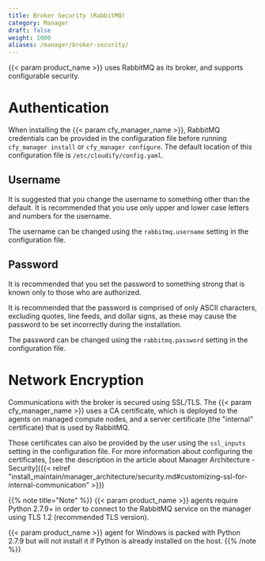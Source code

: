 ```yaml
---
title: Broker Security (RabbitMQ)
category: Manager
draft: false
weight: 1000
aliases: /manager/broker-security/
---
```


{{< param product_name >}} uses RabbitMQ as its broker, and supports configurable security.

# Authentication

When installing the {{< param cfy_manager_name >}}, RabbitMQ credentials can be provided in the configuration file before running `cfy_manager install` or `cfy_manager configure`. The default location of this configuration file is `/etc/cloudify/config.yaml`.

## Username

It is suggested that you change the username to something other than the default. It is recommended that you use only upper and lower case letters and numbers for the username.

The username can be changed using the `rabbitmq.username` setting in the configuration file.

## Password

It is recommended that you set the password to something strong that is known only to those who are authorized.

It is recommended that the password is comprised of only ASCII characters, excluding quotes, line feeds, and dollar signs, as these may cause the password to be set incorrectly during the installation.

The password can be changed using the `rabbitmq.password` setting in the configuration file.

# Network Encryption

Communications with the broker is secured using SSL/TLS. The {{< param cfy_manager_name >}} uses a CA certificate, which is deployed to the agents on managed compute nodes, and a server certificate (the "internal" certificate) that is used by RabbitMQ.

Those certificates can also be provided by the user using the `ssl_inputs` setting in the configuration file. For more information about configuring the certificates, [see the description in the article about Manager Architecture - Security]({{< relref "install_maintain/manager_architecture/security.md#customizing-ssl-for-internal-communication" >}})


{{% note title="Note" %}}
{{< param product_name >}} agents require Python 2.7.9+ in order to connect to the RabbitMQ service on the manager using TLS 1.2 (recommended TLS version).

{{< param product_name >}} agent for Windows is packed with Python 2.7.9 but will not install it if Python is already installed on the host.
{{% /note %}}
